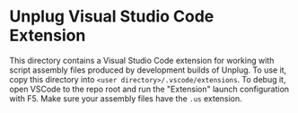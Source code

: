 # Unplug Visual Studio Code Extension

This directory contains a Visual Studio Code extension for working with script assembly files
produced by development builds of Unplug. To use it, copy this directory into
`<user directory>/.vscode/extensions`. To debug it, open VSCode to the repo root and run the
"Extension" launch configuration with F5. Make sure your assembly files have the `.us` extension.